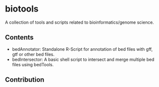 biotools
========

A collection of tools and scripts related to bioinformatics/genome science.

## Contents

- bedAnnotator: Standalone R-Script for annotation of bed files with gff, gtf or other bed files.
- bedIntersector: A basic shell script to intersect and merge multiple bed files using bedTools.

## Contribution
